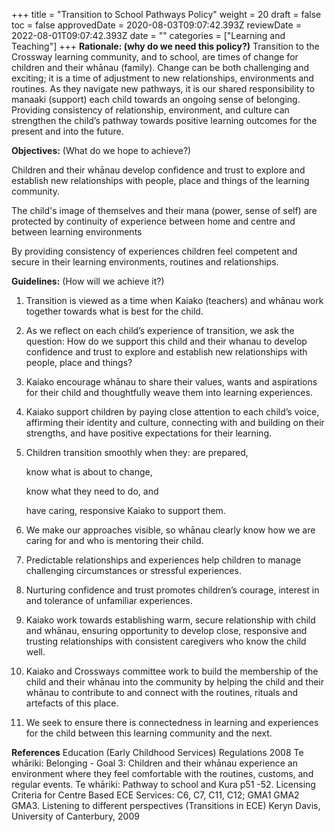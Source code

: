 +++
title = "Transition to School Pathways Policy"
weight = 20
draft = false
toc = false
approvedDate = 2020-08-03T09:07:42.393Z
reviewDate = 2022-08-01T09:07:42.393Z
date = ""
categories = ["Learning and Teaching"]
+++
**Rationale: (why do we need this policy?)**
Transition to the Crossway learning community, and to school, are times of change for children and their whānau (family). Change can be both challenging and exciting; it is a time of adjustment to new relationships, environments and routines.  As they navigate new pathways, it is our shared responsibility to manaaki (support) each child towards an ongoing sense of belonging. Providing consistency of relationship, environment, and culture can strengthen the child’s pathway towards positive learning outcomes for the present and into the future.

**Objectives:** (What do we hope to achieve?)

Children and their whānau develop confidence and trust to explore and establish new relationships with people, place and things of the learning community.

The child's image of themselves and their mana (power, sense of self) are protected by continuity of experience between home and centre and between learning environments 

By providing consistency of experiences children feel competent and secure in their learning environments, routines and relationships.


**Guidelines:** (How will we achieve it?)

1. Transition is viewed as a time when Kaiako (teachers) and whānau work together towards what is best for the child.
2. As we reflect on each child’s experience of transition, we ask the question:
   How do we support this child and their whanau to develop confidence and trust to explore and establish new relationships with people, place and things?
3. Kaiako encourage whānau to share their values, wants and aspirations for their child and thoughtfully weave them into learning experiences.  
4. Kaiako support children by paying close attention to each child’s voice, affirming their identity and culture, connecting with and building on their strengths, and have positive expectations for their learning.  
5. Children transition smoothly when they: are prepared, 

   know what is about to change, 

   know what they need to do, and 

   have caring, responsive Kaiako to support them.
6. We make our approaches visible, so whānau clearly know how we are caring for and who is mentoring their child. 
7. Predictable relationships and experiences help children to manage challenging circumstances or stressful experiences. 
8. Nurturing confidence and trust promotes children’s courage, interest in and tolerance of unfamiliar experiences.
9. Kaiako work towards establishing warm, secure relationship with child and whānau, ensuring opportunity to develop close, responsive and trusting relationships with consistent caregivers who know the child well.
10. Kaiako and Crossways committee work to build the membership of the child and their whānau into the community by helping the child and their whānau to contribute to and connect with the routines, rituals and artefacts of this place.
11. We seek to ensure there is connectedness in learning and experiences for the child between this learning community and the next. 

**References**
Education (Early Childhood Services) Regulations 2008
Te whāriki: Belonging - Goal 3: Children and their whānau experience an environment where they feel comfortable with the routines, customs, and regular events.
Te whāriki: Pathway to school and Kura p51 -52.
Licensing Criteria for Centre Based ECE Services: C6, C7, C11, C12; GMA1 GMA2 GMA3.
Listening to different perspectives (Transitions in ECE) Keryn Davis, University of Canterbury, 2009